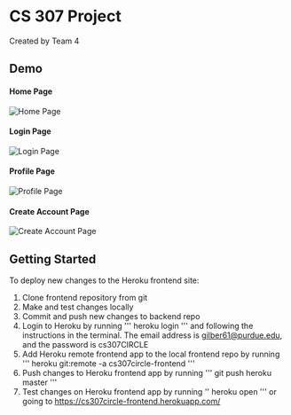 # CS 307 Project
Created by Team 4

## Demo
#### Home Page
![Home Page](https://imgur.com/8mj0JIM.png)

#### Login Page
![Login Page](https://imgur.com/nM1Lj3I.png)

#### Profile Page
![Profile Page](https://imgur.com/GNK0zpU.png)

#### Create Account Page
![Create Account Page](https://imgur.com/VG70CzN)

## Getting Started
To deploy new changes to the Heroku frontend site:
1. Clone frontend repository from git
2. Make and test changes locally
3. Commit and push new changes to backend repo
4. Login to Heroku by running
'''
heroku login
'''
and following the instructions in the terminal. The email address is gilber61@purdue.edu, and the password is cs307CIRCLE
5. Add Heroku remote frontend app to the local frontend repo by running
'''
heroku git:remote -a cs307circle-frontend
'''
6. Push changes to Heroku frontend app by running
'''
git push heroku master
'''
7. Test changes on Heroku frontend app by running
''
heroku open
'''
or going to https://cs307circle-frontend.herokuapp.com/
